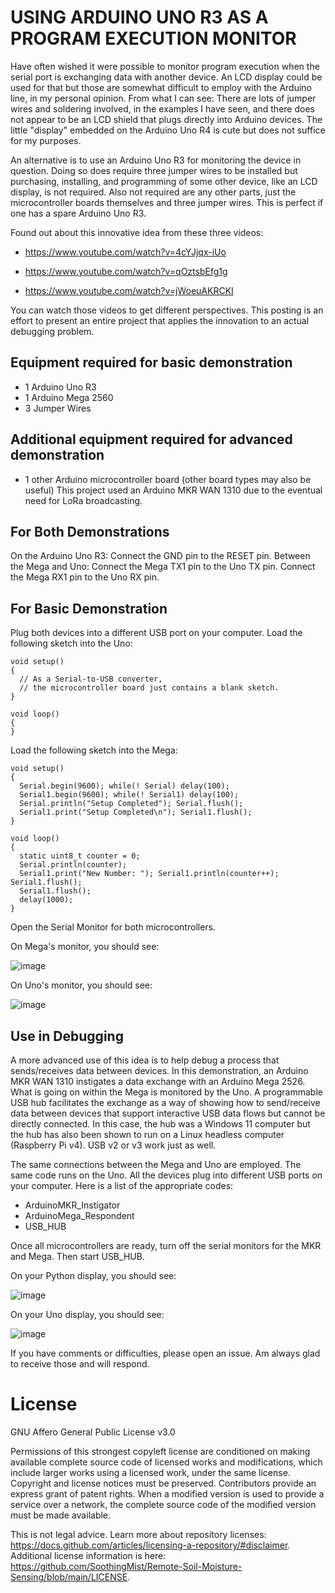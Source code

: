 # USING ARDUINO UNO R3 AS A PROGRAM EXECUTION MONITOR
Have often wished it were possible to monitor program execution when the serial port is exchanging data with another device. An LCD display could be used for that but those are somewhat difficult to employ with the Arduino line, in my personal opinion. From what I can see: There are lots of jumper wires and soldering involved, in the examples I have seen, and there does not appear to be an LCD shield that plugs directly into Arduino devices. The little "display" embedded on the Arduino Uno R4 is cute but does not suffice for my purposes.

An alternative is to use an Arduino Uno R3 for monitoring the device in question. Doing so does require three jumper wires to be installed but purchasing, installing, and programming of some other device, like an LCD display, is not required. Also not required are any other parts, just the microcontroller boards themselves and three jumper wires. This is perfect if one has a spare Arduino Uno R3.

Found out about this innovative idea from these three videos:

  * https://www.youtube.com/watch?v=4cYJjqx-iUo

  * https://www.youtube.com/watch?v=qOztsbEfg1g

  * https://www.youtube.com/watch?v=jWoeuAKRCKI

You can watch those videos to get different perspectives. This posting is an effort to present an entire project that applies the innovation to an actual debugging problem.

<h2>Equipment required for basic demonstration</h2>

  * 1 Arduino Uno R3
  * 1 Arduino Mega 2560
  * 3 Jumper Wires

<h2>Additional equipment required for advanced demonstration</h2>

*  1 other Arduino microcontroller board (other board types may also be useful)
   This project used an Arduino MKR WAN 1310 due to the eventual need for LoRa broadcasting.

<h2>For Both Demonstrations</h2>

On the Arduino Uno R3: Connect the GND pin to the RESET pin.
Between the Mega and Uno: Connect the Mega TX1 pin to the Uno TX pin. Connect the Mega RX1 pin to the Uno RX pin.

<h2>For Basic Demonstration</h2>

Plug both devices into a different USB port on your computer. Load the following sketch into the Uno:
```
void setup()
{
  // As a Serial-to-USB converter,
  // the microcontroller board just contains a blank sketch.
}

void loop()
{
}
```
Load the following sketch into the Mega:
```
void setup()
{
  Serial.begin(9600); while(! Serial) delay(100);
  Serial1.begin(9600); while(! Serial1) delay(100);
  Serial.println("Setup Completed"); Serial.flush();
  Serial1.print("Setup Completed\n"); Serial1.flush();
}

void loop()
{
  static uint8_t counter = 0;
  Serial.println(counter);
  Serial1.print("New Number: "); Serial1.println(counter++); Serial1.flush();
  Serial1.flush();
  delay(1000);
}
```
Open the Serial Monitor for both microcontrollers.

On Mega's monitor, you should see:

![image](https://github.com/user-attachments/assets/1df7d3f0-a040-4ab9-8463-6f88bcb50896)

On Uno's monitor, you should see:

![image](https://github.com/user-attachments/assets/e4929157-a7b2-47c1-94ff-3783d5d70b74)

<h2>Use in Debugging</h2>

A more advanced use of this idea is to help debug a process that sends/receives data between devices. In this demonstration, an Arduino MKR WAN 1310 instigates a data exchange with an Arduino Mega 2526. What is going on within the Mega is monitored by the Uno. A programmable USB hub facilitates the exchange as a way of showing how to send/receive data between devices that support interactive USB data flows but cannot be directly connected. In this case, the hub was a Windows 11 computer but the hub has also been shown to run on a Linux headless computer (Raspberry Pi v4). USB v2 or v3 work just as well.

The same connections between the Mega and Uno are employed. The same code runs on the Uno. All the devices plug into different USB ports on your computer. Here is a list of the appropriate codes:

  * ArduinoMKR_Instigator
  * ArduinoMega_Respondent
  * USB_HUB

Once all microcontrollers are ready, turn off the serial monitors for the MKR and Mega. Then start USB_HUB.

On your Python display, you should see:

![image](https://github.com/user-attachments/assets/94f0563b-5131-40f7-aa3d-3397f001980d)


On your Uno display, you should see:

![image](https://github.com/user-attachments/assets/cd53bd35-761a-477b-823e-74d9203fe1d5)


If you have comments or difficulties, please open an issue. Am always glad to receive those and will respond.

# License
GNU Affero General Public License v3.0

Permissions of this strongest copyleft license are conditioned on making available complete source code of licensed works and modifications, which include larger works using a licensed work, under the same license. Copyright and license notices must be preserved. Contributors provide an express grant of patent rights. When a modified version is used to provide a service over a network, the complete source code of the modified version must be made available.

This is not legal advice. Learn more about repository licenses: https://docs.github.com/articles/licensing-a-repository/#disclaimer. Additional license information is here: https://github.com/SoothingMist/Remote-Soil-Moisture-Sensing/blob/main/LICENSE.
